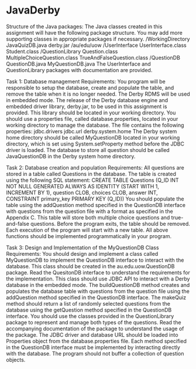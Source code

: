 JavaDerby
=====================

Structure of the Java packages:
The Java classes created in this assignment will have the following package structure. You may add more supporting classes in appropriate packages if necessary.
/WorkingDirectory
JavaQuizDB.java
derby.jar
/au/edu/uow
/UserInterface
UserInterface.class
Student.class
/QuestionLibrary
Question.class
MultipleChoiceQuestion.class
TrueAndFalseQuestion.class
/QuestionDB
QuestionDB.java
MyQuestionDB.java
The UserInterface and QuestionLibrary packages with documentation are provided.

Task 1: Database management
Requirements:
You program will be responsible to setup the database, create and populate the table, and remove the table when it is no longer needed. The Derby RDMS will be used in embedded mode. The release of the Derby database engine and embedded driver library, derby.jar, to be used in this assignment is provided. This library should be located in your working directory.
You should use a properties file, called database.properties, located in your working directory to manage the database. The file contains the following properties:
jdbc.drivers
jdbc.url
derby.system.home
The Derby system home directory should be called MyQuestionDB located in your working directory, which is set using System.setProperty method before the JDBC driver is loaded. The database to store all question should be called JavaQuestionDB in the Derby system home directory.

Task 2: Database creation and population
Requirements:
All questions are stored in a table called Questions in the database. The table is created using the following SQL statement:
CREATE TABLE Questions (Q_ID INT NOT NULL GENERATED ALWAYS AS
IDENTITY (START WITH 1, INCREMENT BY 1),
question CLOB,
choices CLOB,
answer INT,
CONSTRAINT primary_key PRIMARY KEY (Q_ID))
You should populate the table using the addQuestion method specified in the QuestionDB interface with questions from the question file with a format as specified in the Appendix C. This table will store both multiple choice questions and true-and-false questions.
Before the program exits, the table should be removed. Each execution of the program will start with a new table.
All above functions should be implemented programmatically in your program.

Task 3: Design and Implementation of the MyQuestionDB Class
Requirements:
You should design and implement a class called MyQuestionDB to implement the QuestionDB interface to interact with the database. This class should be created in the au.edu.uow.QuestionDB package. Read the QuesitonDB interface to understand the requirements for the implementation.
This class should use JDBC API to interact with a Derby database in the embedded mode.
The buildQuestionDB method creates and populates the database table with questions from the question file using the addQuestion method specified in the QuestionDB interface. The makeQuiz method should return a list of randomly selected questions from the database using the getQuestion method specified in the QuestionDB interface. You should use the classes provided in the QuestionLibrary package to represent and manage both types of the questions. Read the accompanying documentation of the package to understand the usage of the package.
The JDBC driver and database URL should be loaded into Properties object from the database.properties file.
Each method specified in the QuestionDB interface must be implemented by interacting directly with the database. The program should not buffer a collection of question objects.
